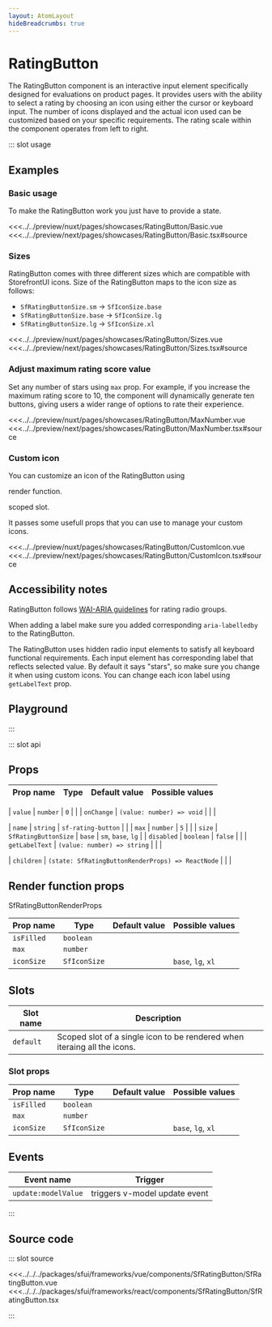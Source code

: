 ```yaml
---
layout: AtomLayout
hideBreadcrumbs: true
---
```


# RatingButton

The RatingButton component is an interactive input element specifically designed for evaluations on product pages. It provides users with the ability to select a rating by choosing an icon using either the cursor or keyboard input. The number of icons displayed and the actual icon used can be customized based on your specific requirements. The rating scale within the component operates from left to right.

::: slot usage

## Examples

### Basic usage

To make the RatingButton work you just have to provide a state.

<Showcase showcase-name="RatingButton/Basic" style="min-height:250px">
<!-- vue -->
<<<../../preview/nuxt/pages/showcases/RatingButton/Basic.vue
<!-- end vue -->
<!-- react -->
<<<../../preview/next/pages/showcases/RatingButton/Basic.tsx#source
<!-- end react -->
</Showcase>

### Sizes

RatingButton comes with three different sizes which are compatible with StorefrontUI icons. Size of the RatingButton maps to the icon size as follows:

- `SfRatingButtonSize.sm` -> `SfIconSize.base`
- `SfRatingButtonSize.base` -> `SfIconSize.lg`
- `SfRatingButtonSize.lg` -> `SfIconSize.xl`

<Showcase showcase-name="RatingButton/Sizes" style="min-height:250px">
<!-- vue -->
<<<../../preview/nuxt/pages/showcases/RatingButton/Sizes.vue
<!-- end vue -->
<!-- react -->
<<<../../preview/next/pages/showcases/RatingButton/Sizes.tsx#source
<!-- end react -->
</Showcase>

### Adjust maximum rating score value

Set any number of stars using `max` prop. For example, if you increase the maximum rating score to 10, the component will dynamically generate ten buttons, giving users a wider range of options to rate their experience.

<Showcase showcase-name="RatingButton/MaxNumber" style="min-height:250px">
<!-- vue -->
<<<../../preview/nuxt/pages/showcases/RatingButton/MaxNumber.vue
<!-- end vue -->
<!-- react -->
<<<../../preview/next/pages/showcases/RatingButton/MaxNumber.tsx#source
<!-- end react -->
</Showcase>

### Custom icon

You can customize an icon of the RatingButton using
<!-- react -->
 render function.
<!-- end react -->
<!-- vue -->
 scoped slot.
<!-- end vue -->
 It passes some usefull props that you can use to manage your custom icons.

<Showcase showcase-name="RatingButton/CustomIcon" style="min-height:250px">
<!-- vue -->
<<<../../preview/nuxt/pages/showcases/RatingButton/CustomIcon.vue
<!-- end vue -->
<!-- react -->
<<<../../preview/next/pages/showcases/RatingButton/CustomIcon.tsx#source
<!-- end react -->
</Showcase>

## Accessibility notes

RatingButton follows [WAI-ARIA guidelines](https://www.w3.org/WAI/ARIA/apg/patterns/radio/examples/radio-rating/) for rating radio groups.

When adding a label make sure you added corresponding `aria-labelledby` to the RatingButton.

The RatingButton uses hidden radio input elements to satisfy all keyboard functional requirements. Each input element has corresponding label that reflects selected value. By default it says "stars", so make sure you change it when using custom icons. You can change each icon label using `getLabelText` prop.

## Playground

<Generate style="height:400px" />

:::

::: slot api

## Props

| Prop name        | Type                                              | Default value      | Possible values    |
| ---------------- | ------------------------------------------------- | ------------------ | ------------------ |
<!-- react -->
| `value`          | `number`                                          | `0`                |                    |
| `onChange`       | `(value: number) => void`                         |                    |                    |
<!-- end react -->
| `name`           | `string`                                          | `sf-rating-button` |                    |
| `max`            | `number`                                          | `5`                |                    |
| `size`           | `SfRatingButtonSize`                              | `base`             | `sm`, `base`, `lg` |
| `disabled`       | `boolean`                                         | `false`            |                    |
| `getLabelText`   | `(value: number) => string`                       |                    |                    |
<!-- react -->
| `children`       | `(state: SfRatingButtonRenderProps) => ReactNode` |                    |                    |
<!-- end react -->

<!-- react -->

## Render function props

SfRatingButtonRenderProps

| Prop name  | Type                 | Default value | Possible values    |
| ---------- | -------------------- | ------------- | ------------------ |
| `isFilled` | `boolean`            |               |                    |
| `max`      | `number`             |               |                    |
| `iconSize` | `SfIconSize`         |               | `base`, `lg`, `xl` |

<!-- end react -->

<!-- vue -->

## Slots

| Slot name | Description                                                              |
| --------- | ------------------------------------------------------------------------ |
| `default` | Scoped slot of a single icon to be rendered when iteraing all the icons. |

### Slot props

| Prop name  | Type                 | Default value | Possible values    |
| ---------- | -------------------- | ------------- | ------------------ |
| `isFilled` | `boolean`            |               |                    |
| `max`      | `number`             |               |                    |
| `iconSize` | `SfIconSize`         |               | `base`, `lg`, `xl` |

## Events

| Event name          | Trigger                       |
| ------------------- | ----------------------------- |
| `update:modelValue` | triggers v-model update event |

<!-- end vue -->

:::

## Source code

::: slot source

<SourceCode>
<!-- vue -->
<<<../../../packages/sfui/frameworks/vue/components/SfRatingButton/SfRatingButton.vue
<!-- end vue -->
<!-- react -->
<<<../../../packages/sfui/frameworks/react/components/SfRatingButton/SfRatingButton.tsx
<!-- end react -->
</SourceCode>

:::
